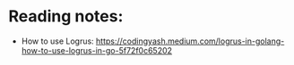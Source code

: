 # Reading notes:
- How to use Logrus: https://codingyash.medium.com/logrus-in-golang-how-to-use-logrus-in-go-5f72f0c65202